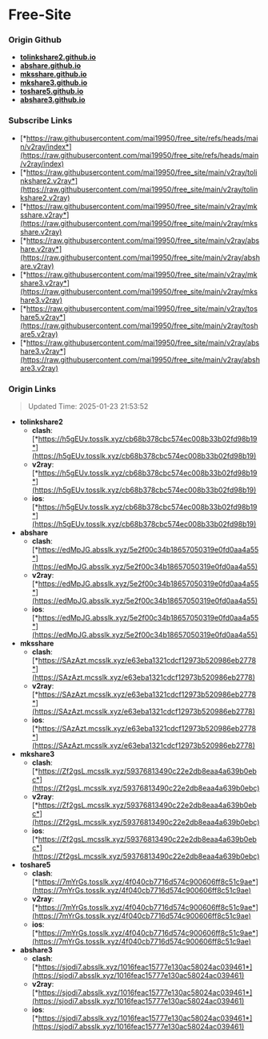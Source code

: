 # Free-Site

### Origin Github

- [**tolinkshare2.github.io**](https://github.com/tolinkshare2/tolinkshare2.github.io)
- [**abshare.github.io**](https://github.com/abshare/abshare.github.io)
- [**mksshare.github.io**](https://github.com/mksshare/mksshare.github.io)
- [**mkshare3.github.io**](https://github.com/mkshare3/mkshare3.github.io)
- [**toshare5.github.io**](https://github.com/toshare5/toshare5.github.io)
- [**abshare3.github.io**](https://github.com/abshare3/abshare3.github.io)

### Subscribe Links

- [*https://raw.githubusercontent.com/mai19950/free_site/refs/heads/main/v2ray/index*](https://raw.githubusercontent.com/mai19950/free_site/refs/heads/main/v2ray/index)
- [*https://raw.githubusercontent.com/mai19950/free_site/main/v2ray/tolinkshare2.v2ray*](https://raw.githubusercontent.com/mai19950/free_site/main/v2ray/tolinkshare2.v2ray)
- [*https://raw.githubusercontent.com/mai19950/free_site/main/v2ray/mksshare.v2ray*](https://raw.githubusercontent.com/mai19950/free_site/main/v2ray/mksshare.v2ray)
- [*https://raw.githubusercontent.com/mai19950/free_site/main/v2ray/abshare.v2ray*](https://raw.githubusercontent.com/mai19950/free_site/main/v2ray/abshare.v2ray)
- [*https://raw.githubusercontent.com/mai19950/free_site/main/v2ray/mkshare3.v2ray*](https://raw.githubusercontent.com/mai19950/free_site/main/v2ray/mkshare3.v2ray)
- [*https://raw.githubusercontent.com/mai19950/free_site/main/v2ray/toshare5.v2ray*](https://raw.githubusercontent.com/mai19950/free_site/main/v2ray/toshare5.v2ray)
- [*https://raw.githubusercontent.com/mai19950/free_site/main/v2ray/abshare3.v2ray*](https://raw.githubusercontent.com/mai19950/free_site/main/v2ray/abshare3.v2ray)

### Origin Links

> Updated Time: 2025-01-23 21:53:52

- **tolinkshare2**
  - **clash**: [*https://h5gEUv.tosslk.xyz/cb68b378cbc574ec008b33b02fd98b19*](https://h5gEUv.tosslk.xyz/cb68b378cbc574ec008b33b02fd98b19)
  - **v2ray**: [*https://h5gEUv.tosslk.xyz/cb68b378cbc574ec008b33b02fd98b19*](https://h5gEUv.tosslk.xyz/cb68b378cbc574ec008b33b02fd98b19)
  - **ios**: [*https://h5gEUv.tosslk.xyz/cb68b378cbc574ec008b33b02fd98b19*](https://h5gEUv.tosslk.xyz/cb68b378cbc574ec008b33b02fd98b19)
- **abshare**
  - **clash**: [*https://edMpJG.absslk.xyz/5e2f00c34b18657050319e0fd0aa4a55*](https://edMpJG.absslk.xyz/5e2f00c34b18657050319e0fd0aa4a55)
  - **v2ray**: [*https://edMpJG.absslk.xyz/5e2f00c34b18657050319e0fd0aa4a55*](https://edMpJG.absslk.xyz/5e2f00c34b18657050319e0fd0aa4a55)
  - **ios**: [*https://edMpJG.absslk.xyz/5e2f00c34b18657050319e0fd0aa4a55*](https://edMpJG.absslk.xyz/5e2f00c34b18657050319e0fd0aa4a55)
- **mksshare**
  - **clash**: [*https://SAzAzt.mcsslk.xyz/e63eba1321cdcf12973b520986eb2778*](https://SAzAzt.mcsslk.xyz/e63eba1321cdcf12973b520986eb2778)
  - **v2ray**: [*https://SAzAzt.mcsslk.xyz/e63eba1321cdcf12973b520986eb2778*](https://SAzAzt.mcsslk.xyz/e63eba1321cdcf12973b520986eb2778)
  - **ios**: [*https://SAzAzt.mcsslk.xyz/e63eba1321cdcf12973b520986eb2778*](https://SAzAzt.mcsslk.xyz/e63eba1321cdcf12973b520986eb2778)
- **mkshare3**
  - **clash**: [*https://Zf2gsL.mcsslk.xyz/59376813490c22e2db8eaa4a639b0ebc*](https://Zf2gsL.mcsslk.xyz/59376813490c22e2db8eaa4a639b0ebc)
  - **v2ray**: [*https://Zf2gsL.mcsslk.xyz/59376813490c22e2db8eaa4a639b0ebc*](https://Zf2gsL.mcsslk.xyz/59376813490c22e2db8eaa4a639b0ebc)
  - **ios**: [*https://Zf2gsL.mcsslk.xyz/59376813490c22e2db8eaa4a639b0ebc*](https://Zf2gsL.mcsslk.xyz/59376813490c22e2db8eaa4a639b0ebc)
- **toshare5**
  - **clash**: [*https://7mYrGs.tosslk.xyz/4f040cb7716d574c900606ff8c51c9ae*](https://7mYrGs.tosslk.xyz/4f040cb7716d574c900606ff8c51c9ae)
  - **v2ray**: [*https://7mYrGs.tosslk.xyz/4f040cb7716d574c900606ff8c51c9ae*](https://7mYrGs.tosslk.xyz/4f040cb7716d574c900606ff8c51c9ae)
  - **ios**: [*https://7mYrGs.tosslk.xyz/4f040cb7716d574c900606ff8c51c9ae*](https://7mYrGs.tosslk.xyz/4f040cb7716d574c900606ff8c51c9ae)
- **abshare3**
  - **clash**: [*https://sjodi7.absslk.xyz/1016feac15777e130ac58024ac039461*](https://sjodi7.absslk.xyz/1016feac15777e130ac58024ac039461)
  - **v2ray**: [*https://sjodi7.absslk.xyz/1016feac15777e130ac58024ac039461*](https://sjodi7.absslk.xyz/1016feac15777e130ac58024ac039461)
  - **ios**: [*https://sjodi7.absslk.xyz/1016feac15777e130ac58024ac039461*](https://sjodi7.absslk.xyz/1016feac15777e130ac58024ac039461)
